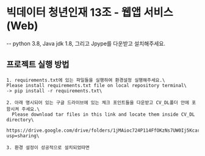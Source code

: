 # 빅데이터 청년인재 13조 - 웹앱 서비스 (Web)
-- python 3.8, Java jdk 1.8, 그리고 Jpype를 다운받고 설치해주세요.

## 프로젝트 실행 방법
    1. requirements.txt에 있는 파일들을 실행하여 환경설정 실행해주세요.\
    Please install requirements.txt file on local repository terminal\
    -> pip install -r requirements.txt\
    
    2. 아래 명시되어 있는 구글 드라이브에 있는 체크 포인트들을 다운받고 CV_DL폴더 안에 포함시켜 주세요.\
      Please download tar files in this link and locate them inside CV_DL directory\
      https://drive.google.com/drive/folders/1jMAioc724P114FfOKzNs7UW0Ij5Kcarg?usp=sharing\
      
    3. 환경 설정이 성공적으로 설치되었따면
    
    
